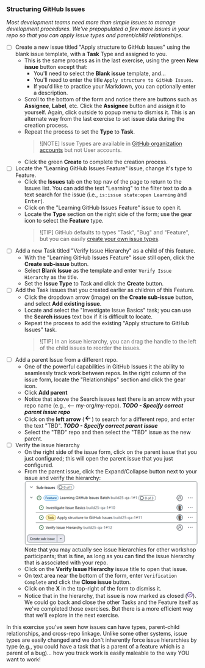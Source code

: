 ### Structuring GitHub Issues

_Most development teams need more than simple issues to manage development procedures. We've prepopulated a few more issues in your repo so that you can apply issue types and parent/child relationships._

- [ ] Create a new issue titled "Apply structure to GitHub Issues" using the blank issue template, with a **Task** Type and assigned to you.
  - This is the same process as in the last exercise, using the green **New issue** button except that:
    - You'll need to select the **Blank issue** template, and...
    - You'll need to enter the title `Apply structure to GitHub Issues`.
    - If you'd like to practice your Markdown, you can optionally enter a description.
  - Scroll to the bottom of the form and notice there are buttons such as **Assignee**, **Label**, etc.  Click the **Assignee** button and assign it to yourself. Again, click outside to popup menu to dismiss it.  This is an alternate way from the last exercise to set issue data during the creation process.
  - Repeat the process to set the **Type** to **Task**. 
    > ![NOTE]
    > Issue Types are available in [GitHub organization accounts](https://docs.github.com/en/get-started/learning-about-github/types-of-github-accounts) but not User accounts.
  - Click the green **Create** to complete the creation process.
- [ ] Locate the "Learning GitHub Issues Feature" issue, change it's type to Feature.
  - Click the **Issues** tab on the top nav of the page to return to the Issues list. You can add the text "Learning" to the filter text to do a text search for the issue (i.e., `is:issue state:open Learning` and <kbd>Enter</kbd>).
  - Click on the "Learning GitHub Issues Feature" issue to open it.
  - Locate the **Type** section on the right side of the form; use the gear icon to select the **Feature** type.
    > ![TIP] 
    > GitHub defaults to types "Task", "Bug" and "Feature", but you can easily [create your own issue types](https://docs.github.com/en/enterprise-cloud@latest/issues/tracking-your-work-with-issues/configuring-issues/managing-issue-types-in-an-organization).
- [ ] Add a new Task titled "Verify Issue Hierarchy" as a child of this feature.
  - With the "Learning GitHub Issues Feature" issue still open, click the **Create sub-issue** button.
  - Select **Blank Issue** as the template and enter `Verify Issue Hierarchy` as the title.
  - Set the **Issue Type** to Task and click the **Create** button.
- [ ] Add the Task issues that you created earlier as children of this Feature.
  - Click the dropdown arrow (image) on the **Create sub-issue** button, and select **Add existing issue**.
  - Locate and select the "Investigate Issue Basics" task; you can use the **Search issues** text box if it is difficult to locate.
  - Repeat the process to add the existing "Apply structure to GitHub Issues" task.
    > ![TIP]
    > In an issue hierarchy, you can drag the handle to the left of the child issues to reorder the issues.
- [ ] Add a parent Issue from a different repo.
  - One of the powerful capabilities in GitHub Issues it the ability to seamlessly track work between repos. In the right column of the issue form, locate the "Relationships" section and click the gear icon.
  - Click **Add parent**
  - Notice that above the Search issues text there is an arrow with your repo name (e.g., <-- my-org/my-repo). ***TODO - Specify correct parent issue repo***
  - Click on the **left arrow** (![Left arrow](./images/left-arrow.jpeg)) to search for a different repo, and enter the text "TBD". ***TODO - Specify correct parent issue***
  - Select the "TBD" repo and then select the "TBD" issue as the new parent.
- [ ] Verify the issue hierarchy
  - On the right side of the issue form, click on the parent issue that you just configured; this will open the parent issue that you just configured.
  - From the parent issue, click the Expand/Collapse button next to your issue and verify the hierarchy:
    ![Issue hierarchy](./images/parent-issue-hierarchy.jpeg)
    Note that you may actually see issue hierarchies for other workshop participants; that is fine, as long as you can find the issue hierarchy that is associated with your repo.
  - Click on the **Verify Issue Hierarchy** issue title to open that issue.
  - On text area near the bottom of the form, enter `Verification Complete` and click the **Close issue** button.
  - Click on the **X** in the top-right of the form to dismiss it.
  - Notice that in the hierarchy, that issue is now marked as closed (![Issue closed icon](./images/issue-closed.jpeg)).  We could go back and close the other Tasks and the Feature itself as we've completed those exercises.  But there is a more efficient way that we'll explore in the next exercise.

In this exercise you've seen how issues can have types, parent-child relationships, and cross-repo linkage. Unlike some other systems, issue types are easily changed and we don't inherently force issue hierarchies by type (e.g., you could have a task that is a parent of a feature which is a parent of a bug)... how you track work is easily maleable to the way YOU want to work!
